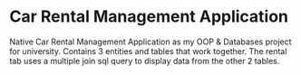 # Car Rental Management Application
Native Car Rental Management Application as my OOP & Databases project for university. Contains 3 entities and tables that work together. The rental tab uses a multiple join sql query to display data from the other 2 tables.
